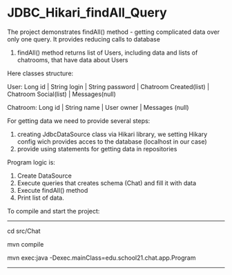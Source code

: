 # JDBC_Hikari_findAll_Query
The project demonstrates findAll() method - getting complicated data over only one query. 
It provides reducing calls to database

1) findAll() method returns list of Users, including data and lists of chatrooms, that have data about Users


Here classes structure:

User:
Long id | String login | String password | Chatroom Created(list) | Chatroom Social(list) | Messages(null)

Chatroom:
Long id | String name | User owner | Messages (null)


For getting data we need to provide several steps:
1) creating JdbcDataSource class via Hikari library, we setting Hikary config wich provides acces to the database (localhost in our case)
2) provide using statements for getting data in repositories

Program logic is:
1) Create DataSource
2) Execute queries that creates schema (Chat) and fill it with data
3) Execute findAll() method
4) Print list of data.



To compile and start the project:
************************************************************
cd src/Chat

mvn compile

mvn exec:java -Dexec.mainClass=edu.school21.chat.app.Program
************************************************************
